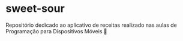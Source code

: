 # sweet-sour
Repositório dedicado ao aplicativo de receitas realizado nas aulas de Programação para Dispositivos Móveis 🎀
